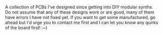 A collection of PCBs I've designed since getting into DIY modular synths. Do not assume that any of these designs work or are good, many of them have errors I have not fixed yet. If you want to get some manufactured, go ahead but I'd urge you to contact me first and I can let you know any quirks of the board first! :~)
